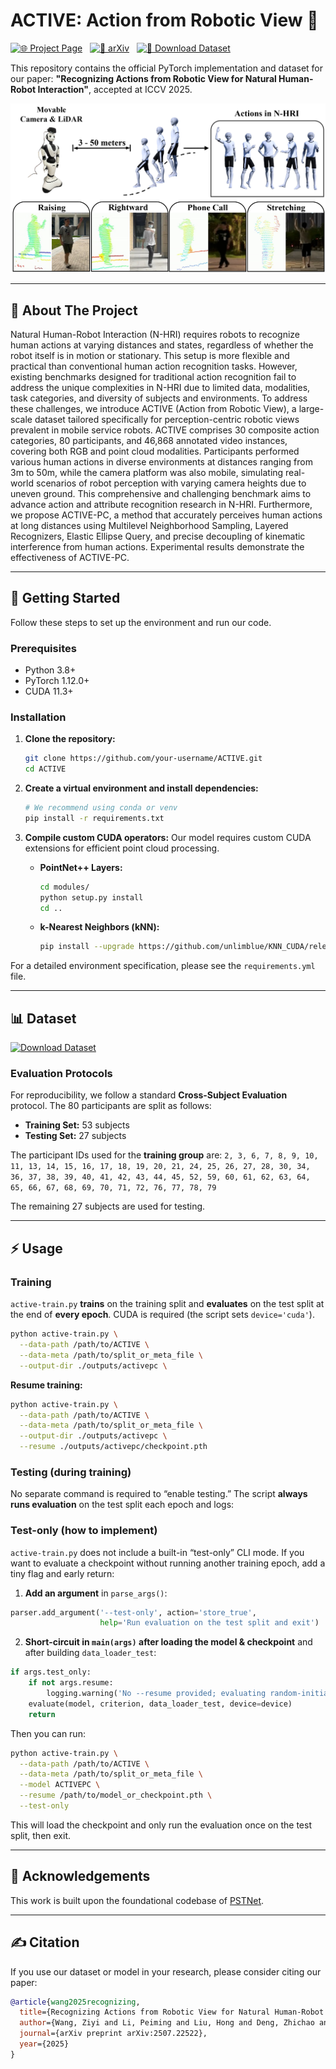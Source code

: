 # ACTIVE: Action from Robotic View 🤖

[![🌐 Project Page](https://img.shields.io/badge/🌐-Project%20Page-blue?style=for-the-badge)](https://wangzy01.github.io/ACTIVE/index.html) &nbsp; [![📄 arXiv](https://img.shields.io/badge/📄-arXiv-red?style=for-the-badge)](https://arxiv.org/abs/2507.22522) &nbsp; [![🤗 Download Dataset](https://img.shields.io/badge/Download%20Dataset-grey?style=for-the-badge&logo=huggingface&logoColor=white)](https://huggingface.co/datasets/ACTIVE2750/ACTIVE)

This repository contains the official PyTorch implementation and dataset for our paper: **"Recognizing Actions from Robotic View for Natural Human-Robot Interaction"**, accepted at ICCV 2025.

![pipeline](assets/pipeline.png)

-----





## 📜 About The Project

Natural Human-Robot Interaction (N-HRI) requires robots to recognize human actions at varying distances and states, regardless of whether the robot itself is in motion or stationary. This setup is more flexible and practical than conventional human action recognition tasks. However, existing benchmarks designed for traditional action recognition fail to address the unique complexities in N-HRI due to limited data, modalities, task categories, and diversity of subjects and environments. To address these challenges, we introduce ACTIVE (Action from Robotic View), a large-scale dataset tailored specifically for perception-centric robotic views prevalent in mobile service robots. ACTIVE comprises 30 composite action categories, 80 participants, and 46,868 annotated video instances, covering both RGB and point cloud modalities. Participants performed various human actions in diverse environments at distances ranging from 3m to 50m, while the camera platform was also mobile, simulating real-world scenarios of robot perception with varying camera heights due to uneven ground. This comprehensive and challenging benchmark aims to advance action and attribute recognition research in N-HRI. Furthermore, we propose ACTIVE-PC, a method that accurately perceives human actions at long distances using Multilevel Neighborhood Sampling, Layered Recognizers, Elastic Ellipse Query, and precise decoupling of kinematic interference from human actions. Experimental results demonstrate the effectiveness of ACTIVE-PC.

-----

## 🚀 Getting Started

Follow these steps to set up the environment and run our code.

### Prerequisites

  * Python 3.8+
  * PyTorch 1.12.0+
  * CUDA 11.3+

### Installation

1.  **Clone the repository:**

    ```bash
    git clone https://github.com/your-username/ACTIVE.git
    cd ACTIVE
    ```

2.  **Create a virtual environment and install dependencies:**

    ```bash
    # We recommend using conda or venv
    pip install -r requirements.txt
    ```

3.  **Compile custom CUDA operators:**
    Our model requires custom CUDA extensions for efficient point cloud processing.

      * **PointNet++ Layers:**
        ```bash
        cd modules/
        python setup.py install
        cd ..
        ```
      * **k-Nearest Neighbors (kNN):**
        ```bash
        pip install --upgrade https://github.com/unlimblue/KNN_CUDA/releases/download/0.2/KNN_CUDA-0.2-py3-none-any.whl
        ```

For a detailed environment specification, please see the `requirements.yml` file.

-----

## 📊 Dataset

[![Download Dataset](https://img.shields.io/badge/-Download%20Dataset-lightgrey?style=for-the-badge&logo=huggingface)](https://huggingface.co/datasets/ACTIVE2750/ACTIVE)

### Evaluation Protocols

For reproducibility, we follow a standard **Cross-Subject Evaluation** protocol. The 80 participants are split as follows:

  * **Training Set:** 53 subjects
  * **Testing Set:** 27 subjects

The participant IDs used for the **training group** are:
`2, 3, 6, 7, 8, 9, 10, 11, 13, 14, 15, 16, 17, 18, 19, 20, 21, 24, 25, 26, 27, 28, 30, 34, 36, 37, 38, 39, 40, 41, 42, 43, 44, 45, 52, 59, 60, 61, 62, 63, 64, 65, 66, 67, 68, 69, 70, 71, 72, 76, 77, 78, 79`

The remaining 27 subjects are used for testing.

-----

## ⚡️ Usage

### Training

`active-train.py` **trains** on the training split and **evaluates** on the test split at the end of **every epoch**. CUDA is required (the script sets `device='cuda'`).

```bash
python active-train.py \
  --data-path /path/to/ACTIVE \
  --data-meta /path/to/split_or_meta_file \
  --output-dir ./outputs/activepc \
```

**Resume training:**

```bash
python active-train.py \
  --data-path /path/to/ACTIVE \
  --data-meta /path/to/split_or_meta_file \
  --output-dir ./outputs/activepc \
  --resume ./outputs/activepc/checkpoint.pth
```


### Testing (during training)

No separate command is required to “enable testing.” The script **always runs evaluation** on the test split each epoch and logs:


### Test-only (how to implement)

`active-train.py` does not include a built-in “test-only” CLI mode. If you want to evaluate a checkpoint without running another training epoch, add a tiny flag and early return:

1. **Add an argument** in `parse_args()`:

```python
parser.add_argument('--test-only', action='store_true',
                    help='Run evaluation on the test split and exit')
```

2. **Short-circuit in `main(args)` after loading the model & checkpoint** and after building `data_loader_test`:

```python
if args.test_only:
    if not args.resume:
        logging.warning('No --resume provided; evaluating random-initialized weights.')
    evaluate(model, criterion, data_loader_test, device=device)
    return
```

Then you can run:

```bash
python active-train.py \
  --data-path /path/to/ACTIVE \
  --data-meta /path/to/split_or_meta_file \
  --model ACTIVEPC \
  --resume /path/to/model_or_checkpoint.pth \
  --test-only
```

This will load the checkpoint and only run the evaluation once on the test split, then exit.


-----

## 🙏 Acknowledgements

This work is built upon the foundational codebase of [PSTNet](https://github.com/hehefan/Point-Spatio-Temporal-Convolution).

-----

## ✍️ Citation

If you use our dataset or model in your research, please consider citing our paper:

```bibtex
@article{wang2025recognizing,
  title={Recognizing Actions from Robotic View for Natural Human-Robot Interaction},
  author={Wang, Ziyi and Li, Peiming and Liu, Hong and Deng, Zhichao and Wang, Can and Liu, Jun and Yuan, Junsong and Liu, Mengyuan},
  journal={arXiv preprint arXiv:2507.22522},
  year={2025}
}
```
